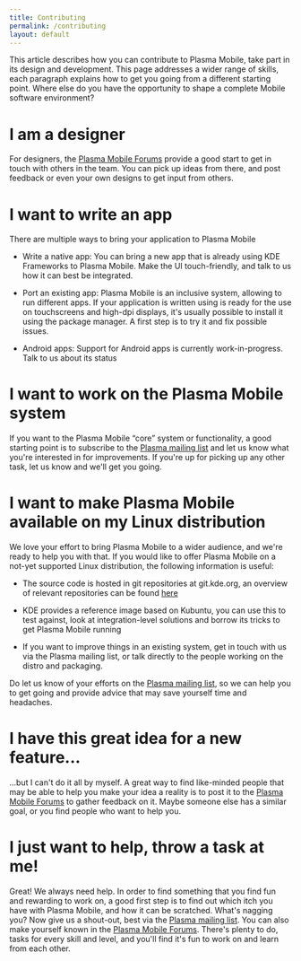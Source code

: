 ```yaml
---
title: Contributing
permalink: /contributing
layout: default
---
```


This article describes how you can contribute to Plasma Mobile, take
part in its design and development. This page addresses a wider range of
skills, each paragraph explains how to get you going from a different
starting point. Where else do you have the opportunity to shape a
complete Mobile software environment?

I am a designer
===============

For designers, the [Plasma Mobile
Forums](https://forum.kde.org/viewforum.php?f=293) provide a good start
to get in touch with others in the team. You can pick up ideas from
there, and post feedback or even your own designs to get input from
others.

I want to write an app
======================

There are multiple ways to bring your application to Plasma Mobile

-   Write a native app: You can bring a new app that is already using
    KDE Frameworks to Plasma Mobile. Make the UI touch-friendly, and
    talk to us how it can best be integrated.

-   Port an existing app: Plasma Mobile is an inclusive system, allowing
    to run different apps. If your application is written using is ready
    for the use on touchscreens and high-dpi displays, it's usually
    possible to install it using the package manager. A first step is to
    try it and fix possible issues.

-   Android apps: Support for Android apps is currently
    work-in-progress. Talk to us about its status

I want to work on the Plasma Mobile system
==========================================

If you want to the Plasma Mobile “core” system or functionality, a good
starting point is to subscribe to the [Plasma mailing
list](https://mail.kde.org/mailman/listinfo/plasma-devel) and let us
know what you're interested in for improvements. If you're up for
picking up any other task, let us know and we'll get you going.

I want to make Plasma Mobile available on my Linux distribution
===============================================================

We love your effort to bring Plasma Mobile to a wider audience, and
we're ready to help you with that. If you would like to offer Plasma
Mobile on a not-yet supported Linux distribution, the following
information is useful:

-   The source code is hosted in git repositories at git.kde.org, an
    overview of relevant repositories can be found
    [here](https://community.kde.org/Plasma/Mobile/Code)

-   KDE provides a reference image based on Kubuntu, you can use this to
    test against, look at integration-level solutions and borrow its
    tricks to get Plasma Mobile running

-   If you want to improve things in an existing system, get in touch
    with us via the Plasma mailing list, or talk directly to the people
    working on the distro and packaging.

Do let us know of your efforts on the [Plasma mailing
list](https://mail.kde.org/mailman/listinfo/plasma-devel), so we can
help you to get going and provide advice that may save yourself time and
headaches.

I have this great idea for a new feature...
===========================================

...but I can't do it all by myself. A great way to find like-minded
people that may be able to help you make your idea a reality is to post
it to the [Plasma Mobile
Forums](https://forum.kde.org/viewforum.php?f=293) to gather feedback on
it. Maybe someone else has a similar goal, or you find people who want
to help you.

I just want to help, throw a task at me!
========================================

Great! We always need help. In order to find something that you find fun
and rewarding to work on, a good first step is to find out which itch
you have with Plasma Mobile, and how it can be scratched. What's nagging
you? Now give us a shout-out, best via the [Plasma mailing
list](https://mail.kde.org/mailman/listinfo/plasma-devel). You can also
make yourself known in the [Plasma Mobile
Forums](https://forum.kde.org/viewforum.php?f=293). There's plenty to
do, tasks for every skill and level, and you'll find it's fun to work on
and learn from each other.
